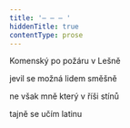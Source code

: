```yaml
---
title: '– – – '
hiddenTitle: true
contentType: prose
---
```


Komenský po požáru v Lešně

jevil se možná lidem směšně

ne však mně který v říši stínů

tajně se učím latinu
